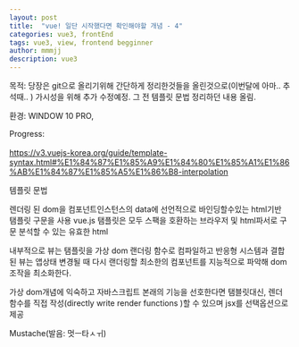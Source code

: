 ```yaml
---
layout: post
title:  "vue! 일단 시작했다면 확인해야할 개념 - 4"
categories: vue3, frontEnd
tags: vue3, view, frontend begginner
author: mmmjj
description: vue3
---
```


 목적: 당장은 git으로 올리기위해 간단하게 정리한것들을 올린것으로(이번달에 아마.. 추석때.. ) 가시성을 위해 추가 수정예정.
 그 전 템플릿 문법 정리하던 내용 올림.

 환경: WINDOW 10 PRO,
 
 Progress:
 <br>
 <br>
https://v3.vuejs-korea.org/guide/template-syntax.html#%E1%84%87%E1%85%A9%E1%84%80%E1%85%A1%E1%86%AB%E1%84%87%E1%85%A5%E1%86%B8-interpolation

템플릿 문법

렌더링 된 dom을 컴포넌트인스턴스의 data에 선언적으로 바인딩할수있는 html기반 탬플릿 구문을 사용
vue.js 탬플릿은 모두 스팩을 호환하는 브라우저 및 html파서로 구문 분석할 수 있는 유효한 html

내부적으로 뷰는 탬플릿을 가상 dom 랜더링 함수로 컴파일하고 반응형 시스템과 결합된 뷰는 앱상태 변경될 때 다시 랜더링할 최소한의 컴포넌트를 지능적으로 파악해 dom조작을 최소화한다.

가상 dom개념에 익숙하고 자바스크립트 본래의 기능을 선호한다면
 탬블릿대신, 렌더 함수를 직접 작성(directly write render functions )할 수 있으며 jsx를 선택옵션으로 제공


Mustache(발음: 멋ㅡ타ㅅㅟ)